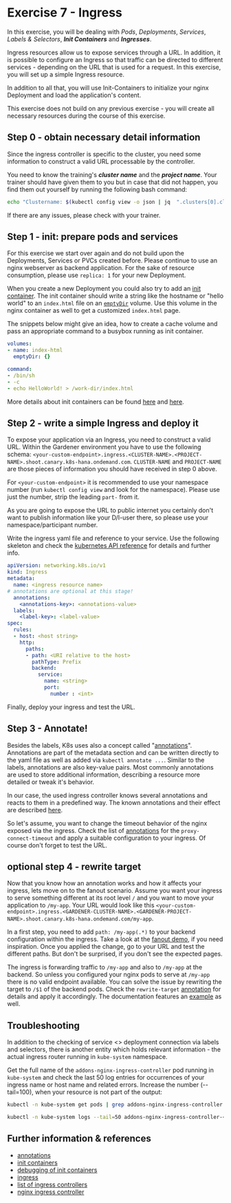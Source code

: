 # Exercise 7 - Ingress

In this exercise, you will be dealing with _Pods_, _Deployments_, _Services_, _Labels & Selectors_, **_Init Containers_** and **_Ingresses_**.

Ingress resources allow us to expose services through a URL. In addition, it is possible to configure an Ingress so that traffic can be directed to different services - depending on the URL that is used for a request. In this exercise, you will set up a simple Ingress resource.

In addition to all that, you will use Init-Containers to initialize your nginx Deployment and load the application's content.

This exercise does not build on any previous exercise - you will create all necessary resources during the course of this exercise.

## Step 0 - obtain necessary detail information

Since the ingress controller is specific to the cluster, you need some information to construct a valid URL processable by the controller.

You need to know the training's **_cluster name_** and the **_project name_**. Your trainer should have given them to you but in case that did not happen, you find them out yourself by running the following bash command:

```bash
echo "Clustername: $(kubectl config view -o json | jq  ".clusters[0].cluster.server" | cut -d. -f2)"; echo "Projectname: $(kubectl config view -o json | jq  ".clusters[0].cluster.server" | cut -d. -f3)"
```

If there are any issues, please check with your trainer.

## Step 1 - init: prepare pods and services

For this exercise we start over again and do not build upon the Deployments, Services or PVCs created before. Please continue to use an nginx webserver as backend application. For the sake of resource consumption, please use `replica: 1` for your new Deployment.

When you create a new Deployment you could also try to add an [init container](https://kubernetes.io/docs/concepts/workloads/pods/init-containers/). The init container should write a string like the hostname or "hello world" to an `index.html` file on an [`emptyDir`](https://kubernetes.io/docs/concepts/storage/volumes/#emptydir) volume. Use this volume in the nginx container as well to get a customized `index.html` page.

The snippets below might give an idea, how to create a cache volume and pass an appropriate command to a busybox running as init container.

```yaml
volumes:
- name: index-html
  emptyDir: {}
```

```yaml
command:
- /bin/sh
- -c
- echo HelloWorld! > /work-dir/index.html
```

More details about init containers can be found [here](https://kubernetes.io/docs/tasks/configure-pod-container/configure-pod-initialization/) and [here](https://kubernetes.io/docs/concepts/workloads/pods/init-containers/).

## Step 2 - write a simple Ingress and deploy it

To expose your application via an Ingress, you need to construct a valid URL. Within the Gardener environment you have to use the following schema: `<your-custom-endpoint>.ingress.<CLUSTER-NAME>.<PROJECT-NAME>.shoot.canary.k8s-hana.ondemand.com`. `CLUSTER-NAME` and `PROJECT-NAME` are those pieces of information you should have received in step 0 above.

For `<your-custom-endpoint>` it is recommended to use your namespace number (run `kubectl config view` and look for the namespace). Please use just the number, strip the leading `part-` from it.

As you are going to expose the URL to public internet you certainly don't want to publish information like your D/I-user there, so please use your namespace/participant number.

Write the ingress yaml file and reference to your service. Use the following skeleton and check the [kubernetes API reference](https://kubernetes.io/docs/reference/kubernetes-api/service-resources/ingress-v1/) for details and further info.

```yaml
apiVersion: networking.k8s.io/v1
kind: Ingress
metadata:
  name: <ingress resource name>
# annotations are optional at this stage! 
  annotations:
    <annotations-key>: <annotations-value>
  labels:
    <label-key>: <label-value>
spec:
  rules:
  - host: <host string>
    http:
      paths:
      - path: <URI relative to the host>
        pathType: Prefix
        backend:
          service: 
            name: <string>
            port:
              number : <int>
```

Finally, deploy your ingress and test the URL.

## Step 3 - Annotate!

Besides the labels, K8s uses also a concept called "[annotations](https://kubernetes.io/docs/concepts/overview/working-with-objects/annotations/)". Annotations are part of the metadata section and can be written directly to the yaml file as well as added via `kubectl annotate ...`. Similar to the labels, annotations are also key-value pairs.
Most commonly annotations are used to store additional information, describing a resource more detailed or tweak it's behavior.

In our case, the used ingress controller knows several annotations and reacts to them in a predefined way. The known annotations and their effect are described [here]( https://kubernetes.github.io/ingress-nginx/user-guide/nginx-configuration/annotations/).

So let's assume, you want to change the timeout behavior of the nginx exposed via the ingress. Check the list of [annotations](https://kubernetes.github.io/ingress-nginx/user-guide/nginx-configuration/annotations/) for the `proxy-connect-timeout` and apply a suitable configuration to your ingress. Of course don't forget to test the URL.

## optional step 4 - rewrite target

Now that you know how an annotation works and how it affects your ingress, lets move on to the fanout scenario. Assume you want your ingress to serve something different at its root level `/` and you want to move your application to `/my-app`. Your URL would look like this `<your-custom-endpoint>.ingress.<GARDENER-CLUSTER-NAME>.<GARDENER-PROJECT-NAME>.shoot.canary.k8s-hana.ondemand.com/my-app`.

In a first step, you need to add `path: /my-app(.*)` to your backend configuration within the ingress. Take a look at the [fanout demo](./demo/09b_fanout_and_virtual_host_ingress.yaml), if you need inspiration. Once you applied the change, go to your URL and test the different paths. But don't be surprised, if you don't see the expected pages.

The ingress is forwarding traffic to `/my-app` and also to `/my-app` at the backend. So unless you configured your nginx pods to serve at `/my-app` there is no valid endpoint available. You can solve the issue by rewriting the target to `/$1` of the backend pods. Check the `rewrite-target` [annotation](https://kubernetes.github.io/ingress-nginx/user-guide/nginx-configuration/annotations/#rewrite) for details and apply it accordingly. The documentation features an [example](https://kubernetes.github.io/ingress-nginx/examples/rewrite/) as well.

## Troubleshooting

In addition to the checking of service <> deployment connection via labels and selectors, there is another entity which holds relevant information - the actual ingress router running in `kube-system` namespace.

Get the full name of the `addons-nginx-ingress-controller` pod running in `kube-system` and check the last 50 log entries for occurrences of your ingress name or host name and related errors. Increase the number (--tail=100), when your resource is not part of the output:

```bash
kubectl -n kube-system get pods | grep addons-nginx-ingress-controller

kubectl -n kube-system logs --tail=50 addons-nginx-ingress-controller-<some ID>
```

## Further information & references

- [annotations](https://kubernetes.io/docs/concepts/overview/working-with-objects/annotations/)
- [init containers](https://kubernetes.io/docs/concepts/workloads/pods/init-containers/)
- [debugging of init containers](https://kubernetes.io/docs/tasks/debug-application-cluster/debug-init-containers/)
- [ingress](https://kubernetes.io/docs/concepts/services-networking/ingress/)
- [list of ingress controllers](https://kubernetes.io/docs/concepts/services-networking/ingress-controllers/)
- [nginx ingress controller](https://www.nginx.com/products/nginx/kubernetes-ingress-controller)

